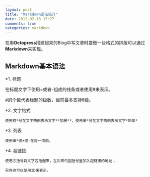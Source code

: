 ```yaml
---
layout: post
title: "Markdown语法简介"
date: 2012-02-16 15:27
comments: true
categories: markdown
---
```


在用**Octopress**搭建起来的Blog中写文章时要做一些格式的排版可以通过**Markdown**来实现。


Markdown基本语法
----------------

*1. 标题

   在标题文字下使用=或者-组成的线条或者使用#来表示。 

   #的个数代表标题的级数，目前最多支持6级。

*2. 文字格式

    使用双*号在文字两侧表示文字**加黑**，使用单*号在文字两侧表示文字*斜体*

*3. 列表

    使用单*或+或-在每一项前。

*4. 超链接

    使用方括号将文字包括起来，在后面的圆括号里加入超链接的地址；
    
    另外也可以使用ID来表示。




